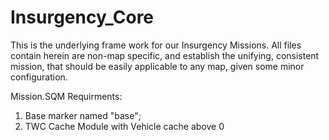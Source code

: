 # Insurgency_Core

This is the underlying frame work for our Insurgency Missions. All files contain herein are non-map specific, and establish the unifying, consistent mission, that should be easily applicable to any map, given some minor configuration.

Mission.SQM Requirments:
1. Base marker named "base";
2. TWC Cache Module with Vehicle cache above 0